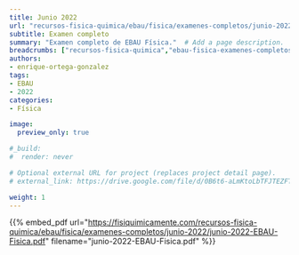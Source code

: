 ```yaml
---
title: Junio 2022
url: "recursos-fisica-quimica/ebau/fisica/examenes-completos/junio-2022"
subtitle: Examen completo
summary: "Examen completo de EBAU Física."  # Add a page description.
breadcrumbs: ["recursos-fisica-quimica","ebau-fisica-examenes-completos"]
authors:
- enrique-ortega-gonzalez
tags:
- EBAU
- 2022
categories:
- Física

image:
  preview_only: true

#_build:
#  render: never

# Optional external URL for project (replaces project detail page).
# external_link: https://drive.google.com/file/d/0B6t6-aLmKtoLbTFJTEZFT0FLaGM/view

weight: 1
---
```


{{% embed_pdf url="https://fisiquimicamente.com/recursos-fisica-quimica/ebau/fisica/examenes-completos/junio-2022/junio-2022-EBAU-Fisica.pdf" filename="junio-2022-EBAU-Fisica.pdf" %}}